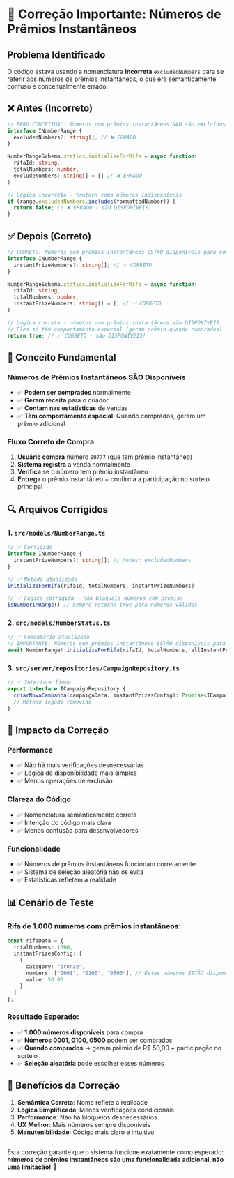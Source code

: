 # 🔧 Correção Importante: Números de Prêmios Instantâneos

## Problema Identificado

O código estava usando a nomenclatura **incorreta** `excludedNumbers` para se referir aos números de prêmios instantâneos, o que era semanticamente confuso e conceitualmente errado.

## ❌ Antes (Incorreto)

```typescript
// ERRO CONCEITUAL: Números com prêmios instantâneos NÃO são excluídos!
interface INumberRange {
  excludedNumbers?: string[]; // ❌ ERRADO
}

NumberRangeSchema.statics.initializeForRifa = async function(
  rifaId: string, 
  totalNumbers: number,
  excludeNumbers: string[] = [] // ❌ ERRADO
)

// Lógica incorreta - tratava como números indisponíveis
if (range.excludedNumbers.includes(formattedNumber)) {
  return false; // ❌ ERRADO - são DISPONÍVEIS!
}
```

## ✅ Depois (Correto)

```typescript
// CORRETO: Números com prêmios instantâneos ESTÃO disponíveis para compra
interface INumberRange {
  instantPrizeNumbers?: string[]; // ✅ CORRETO
}

NumberRangeSchema.statics.initializeForRifa = async function(
  rifaId: string, 
  totalNumbers: number,
  instantPrizeNumbers: string[] = [] // ✅ CORRETO
)

// Lógica correta - números com prêmios instantâneos são DISPONÍVEIS
// Eles só têm comportamento especial (geram prêmio quando comprados)
return true; // ✅ CORRETO - são DISPONÍVEIS!
```

## 🎯 Conceito Fundamental

### **Números de Prêmios Instantâneos SÃO Disponíveis**

- ✅ **Podem ser comprados** normalmente
- ✅ **Geram receita** para o criador
- ✅ **Contam nas estatísticas** de vendas
- ✅ **Têm comportamento especial**: Quando comprados, geram um prêmio adicional

### **Fluxo Correto de Compra**

1. **Usuário compra** número `00777` (que tem prêmio instantâneo)
2. **Sistema registra** a venda normalmente
3. **Verifica** se o número tem prêmio instantâneo
4. **Entrega** o prêmio instantâneo + confirma a participação no sorteio principal

## 🔍 Arquivos Corrigidos

### 1. `src/models/NumberRange.ts`
```typescript
// ✅ Corrigido
interface INumberRange {
  instantPrizeNumbers?: string[]; // Antes: excludedNumbers
}

// ✅ Método atualizado
initializeForRifa(rifaId, totalNumbers, instantPrizeNumbers)

// ✅ Lógica corrigida - não bloqueia números com prêmios
isNumberInRange() // Sempre retorna true para números válidos
```

### 2. `src/models/NumberStatus.ts`
```typescript
// ✅ Comentário atualizado
// IMPORTANTE: Números com prêmios instantâneos ESTÃO disponíveis para compra
await NumberRange!.initializeForRifa(rifaId, totalNumbers, allInstantPrizeNumbers);
```

### 3. `src/server/repositories/CampaignRepository.ts`
```typescript
// ✅ Interface limpa
export interface ICampaignRepository {
  criarNovaCampanha(campaignData, instantPrizesConfig): Promise<ICampaign>;
  // Método legado removido
}
```

## 🎯 Impacto da Correção

### **Performance**
- ✅ Não há mais verificações desnecessárias
- ✅ Lógica de disponibilidade mais simples
- ✅ Menos operações de exclusão

### **Clareza do Código**
- ✅ Nomenclatura semanticamente correta
- ✅ Intenção do código mais clara
- ✅ Menos confusão para desenvolvedores

### **Funcionalidade**
- ✅ Números de prêmios instantâneos funcionam corretamente
- ✅ Sistema de seleção aleatória não os evita
- ✅ Estatísticas refletem a realidade

## 📊 Cenário de Teste

### **Rifa de 1.000 números com prêmios instantâneos:**

```typescript
const rifaData = {
  totalNumbers: 1000,
  instantPrizesConfig: [
    {
      category: "bronze",
      numbers: ["0001", "0100", "0500"], // Estes números ESTÃO disponíveis
      value: 50.00
    }
  ]
};
```

### **Resultado Esperado:**
- ✅ **1.000 números disponíveis** para compra
- ✅ **Números 0001, 0100, 0500** podem ser comprados
- ✅ **Quando comprados** → geram prêmio de R$ 50,00 + participação no sorteio
- ✅ **Seleção aleatória** pode escolher esses números

## 🚀 Benefícios da Correção

1. **Semântica Correta**: Nome reflete a realidade
2. **Lógica Simplificada**: Menos verificações condicionais
3. **Performance**: Não há bloqueios desnecessários
4. **UX Melhor**: Mais números sempre disponíveis
5. **Manutenibilidade**: Código mais claro e intuitivo

---

Esta correção garante que o sistema funcione exatamente como esperado: **números de prêmios instantâneos são uma funcionalidade adicional, não uma limitação!** 🎯 